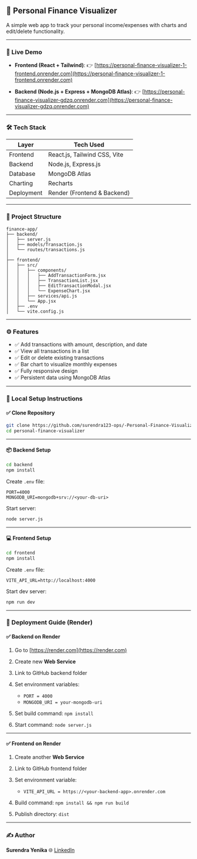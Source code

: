 


## 📘 Personal Finance Visualizer

A simple web app to track your personal income/expenses with charts and edit/delete functionality.

---

### 🚀 Live Demo

* **Frontend (React + Tailwind)**:
  👉 [https://personal-finance-visualizer-1-frontend.onrender.com](https://personal-finance-visualizer-1-frontend.onrender.com)

* **Backend (Node.js + Express + MongoDB Atlas)**:
  👉 [https://personal-finance-visualizer-gdzq.onrender.com](https://personal-finance-visualizer-gdzq.onrender.com)

---

### 🛠 Tech Stack

| Layer      | Tech Used                    |
| ---------- | ---------------------------- |
| Frontend   | React.js, Tailwind CSS, Vite |
| Backend    | Node.js, Express.js          |
| Database   | MongoDB Atlas                |
| Charting   | Recharts                     |
| Deployment | Render (Frontend & Backend)  |

---

### 📂 Project Structure

```
finance-app/
├── backend/
│   ├── server.js
│   ├── models/Transaction.js
│   └── routes/transactions.js
│
├── frontend/
│   ├── src/
│   │   ├── components/
│   │   │   ├── AddTransactionForm.jsx
│   │   │   ├── TransactionList.jsx
│   │   │   ├── EditTransactionModal.jsx
│   │   │   └── ExpenseChart.jsx
│   │   ├── services/api.js
│   │   └── App.jsx
│   ├── .env
│   └── vite.config.js
```

---

### ⚙️ Features

* ✅ Add transactions with amount, description, and date
* ✅ View all transactions in a list
* ✅ Edit or delete existing transactions
* ✅ Bar chart to visualize monthly expenses
* ✅ Fully responsive design
* ✅ Persistent data using MongoDB Atlas

---

### 🧪 Local Setup Instructions

#### ✅ Clone Repository

```bash
git clone https://github.com/surendra123-ops/-Personal-Finance-Visualizer-.git
cd personal-finance-visualizer
```

---

#### 📦 Backend Setup

```bash
cd backend
npm install
```

Create `.env` file:

```env
PORT=4000
MONGODB_URI=mongodb+srv://<your-db-uri>
```

Start server:

```bash
node server.js
```

---

#### 💻 Frontend Setup

```bash
cd frontend
npm install
```

Create `.env` file:

```env
VITE_API_URL=http://localhost:4000
```

Start dev server:

```bash
npm run dev
```

---

### 🚀 Deployment Guide (Render)

#### ✅ Backend on Render

1. Go to [https://render.com](https://render.com)
2. Create new **Web Service**
3. Link to GitHub backend folder
4. Set environment variables:

   * `PORT = 4000`
   * `MONGODB_URI = your-mongodb-uri`
5. Set build command: `npm install`
6. Start command: `node server.js`

---

#### ✅ Frontend on Render

1. Create another **Web Service**
2. Link to GitHub frontend folder
3. Set environment variable:

   * `VITE_API_URL = https://<your-backend-app>.onrender.com`
4. Build command: `npm install && npm run build`
5. Publish directory: `dist`

---



### ✍️ Author

**Surendra Yenika**
🌐 [LinkedIn](https://www.linkedin.com/in/surendra-yenika/)

